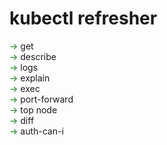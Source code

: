 # kubectl refresher

<span style="color:green">&rarr;</span>  get  
<span style="color:green">&rarr;</span>  describe  
<span style="color:green">&rarr;</span>  logs  
<span style="color:green">&rarr;</span>  explain  
<span style="color:green">&rarr;</span>  exec  
<span style="color:green">&rarr;</span>  port-forward  
<span style="color:green">&rarr;</span>  top node  
<span style="color:green">&rarr;</span>  diff  
<span style="color:green">&rarr;</span>  auth-can-i

